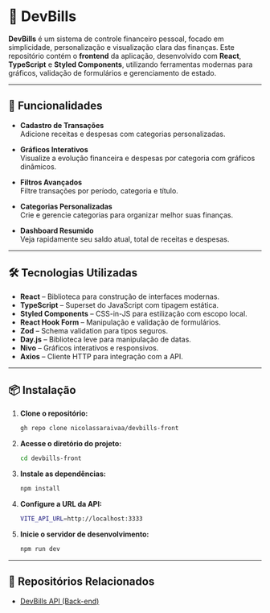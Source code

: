 # 💸 DevBills

**DevBills** é um sistema de controle financeiro pessoal, focado em simplicidade, personalização e visualização clara das finanças. Este repositório contém o **frontend** da aplicação, desenvolvido com **React**, **TypeScript** e **Styled Components**, utilizando ferramentas modernas para gráficos, validação de formulários e gerenciamento de estado.

---

## 🚀 Funcionalidades

- **Cadastro de Transações**  
  Adicione receitas e despesas com categorias personalizadas.

- **Gráficos Interativos**  
  Visualize a evolução financeira e despesas por categoria com gráficos dinâmicos.

- **Filtros Avançados**  
  Filtre transações por período, categoria e título.

- **Categorias Personalizadas**  
  Crie e gerencie categorias para organizar melhor suas finanças.

- **Dashboard Resumido**  
  Veja rapidamente seu saldo atual, total de receitas e despesas.

---

## 🛠️ Tecnologias Utilizadas

- **React** – Biblioteca para construção de interfaces modernas.
- **TypeScript** – Superset do JavaScript com tipagem estática.
- **Styled Components** – CSS-in-JS para estilização com escopo local.
- **React Hook Form** – Manipulação e validação de formulários.
- **Zod** – Schema validation para tipos seguros.
- **Day.js** – Biblioteca leve para manipulação de datas.
- **Nivo** – Gráficos interativos e responsivos.
- **Axios** – Cliente HTTP para integração com a API.

---

## 📦 Instalação

1. **Clone o repositório:**
   ```bash
   gh repo clone nicolassaraivaa/devbills-front

2. **Acesse o diretório do projeto:**
   ```bash
   cd devbills-front

3. **Instale as dependências:**
   ```bash
   npm install

4. **Configure a URL da API:**
   ```bash
   VITE_API_URL=http://localhost:3333

5. **Inicie o servidor de desenvolvimento:**
   ```bash
   npm run dev
   
---

## 🔗 Repositórios Relacionados

- [DevBills API (Back-end)](https://github.com/nicolassaraivaa/devbills-api)
